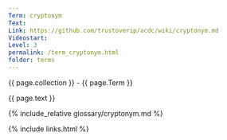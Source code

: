 ```yaml
---
Term: cryptonym
Text: 
Link: https://github.com/trustoverip/acdc/wiki/cryptonym.md
Videostart: 
Level: 3
permalink: /term_cryptonym.html
folder: terms
---
```


{{ page.collection }} - {{ page.Term }}

   {{ page.text }}

{% include_relative glossary/cryptonym.md %}

 {% include links.html %} 
